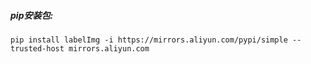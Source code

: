 ##### pip安装包:
```shell script
pip install labelImg -i https://mirrors.aliyun.com/pypi/simple --trusted-host mirrors.aliyun.com
```